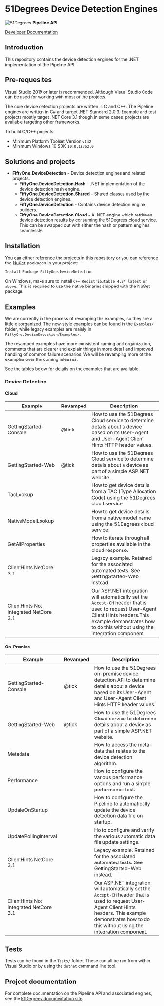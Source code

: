 # 51Degrees Device Detection Engines

![51Degrees](https://51degrees.com/DesktopModules/FiftyOne/Distributor/Logo.ashx?utm_source=github&utm_medium=repository&utm_content=readme_main&utm_campaign=dotnet-open-source "Data rewards the curious") **Pipeline API**

[Developer Documentation](https://51degrees.com/device-detection-dotnet/index.html?utm_source=github&utm_medium=repository&utm_content=documentation&utm_campaign=dotnet-open-source "developer documentation")

## Introduction

This repository contains the device detection engines for the .NET implementation of the Pipeline 
API.

## Pre-requesites

Visual Studio 2019 or later is recommended. Although Visual Studio Code can be used for working 
with most of the projects.

The core device detection projects are written in C and C++.
The Pipeline engines are written in C# and target .NET Standard 2.0.3.
Example and test projects mostly target .NET Core 3.1 though in some cases, projects are available 
targeting other frameworks.

To build C/C++ projects:
- Minimum Platform Toolset Version `v142`
- Minimum Windows 10 SDK `10.0.18362.0`

## Solutions and projects

- **FiftyOne.DeviceDetection** - Device detection engines and related projects.
  - **FiftyOne.DeviceDetection.Hash** - .NET implementation of the device detection hash engine.
  - **FiftyOne.DeviceDetection.Shared** - Shared classes used by the device detection engines.
  - **FiftyOne.DeviceDetection** - Contains device detection engine builders.
  - **FiftyOne.DeviceDetection.Cloud** - A .NET engine which retrieves device detection results by 
  consuming the 51Degrees cloud service. This can be swapped out with either the hash or pattern 
  engines seamlessly.
  
## Installation

You can either reference the projects in this repository or you can reference the [NuGet][nuget] 
packages in your project:

```
Install-Package FiftyOne.DeviceDetection
```

On Windows, make sure to install `C++ Redistributable 4.2* latest or above`. This is required to 
use the native binaries shipped with the NuGet package.

## Examples

We are currently in the process of revamping the examples, so they are a little disorganized.
The new-style examples can be found in the `Examples/` folder, while legacy examples are mainly in 
`FiftyOne.DeviceDetection/Examples/`.

The revamped examples have more consistent naming and organization, comments that are clearer and 
explain things in more detail and improved handling of common failure scenarios. We will be
revamping more of the examples over the coming releases.

See the tables below for details on the examples that are available.

### Device Detection

#### Cloud

| Example                                | Revamped           | Description |
|----------------------------------------|--------------------|-------------|
| GettingStarted-Console                 | @tick              | How to use the 51Degrees Cloud service to determine details about a device based on its User-Agent and User-Agent Client Hints HTTP header values. |
| GettingStarted-Web                     | @tick              | How to use the 51Degrees Cloud service to determine details about a device as part of a simple ASP.NET website. |
| TacLookup                              |                    | How to get device details from a TAC (Type Allocation Code) using the 51Degrees cloud service. |
| NativeModelLookup                      |                    | How to get device details from a native model name using the 51Degrees cloud service. |
| GetAllProperties                       |                    | How to iterate through all properties available in the cloud response. |
| ClientHints NetCore 3.1                |                    | Legacy example. Retained for the associated automated tests. See GettingStarted-Web instead. |
| ClientHints Not Integrated NetCore 3.1 |                    | Our ASP.NET integration will automatically set the `Accept-CH` header that is used to request User-Agent Client Hints headers.This example demonstrates how to do this without using the integration component. |

#### On-Premise

| Example                                | Revamped           | Description |
|----------------------------------------|--------------------|-------------|
| GettingStarted-Console                 | @tick              | How to use the 51Degrees on-premise device detection API to determine details about a device based on its User-Agent and User-Agent Client Hints HTTP header values. |
| GettingStarted-Web                     | @tick              | How to use the 51Degrees Cloud service to determine details about a device as part of a simple ASP.NET website. |
| Metadata                               |                    | How to access the meta-data that relates to the device detection algorithm. |
| Performance                            |                    | How to configure the various performance options and run a simple performance test. |
| UpdateOnStartup                        |                    | How to configure the Pipeline to automatically update the device detection data file on startup. |
| UpdatePollingInterval                  |                    | Ho to configure and verify the various automatic data file update settings. |
| ClientHints NetCore 3.1                |                    | Legacy example. Retained for the associated automated tests. See GettingStarted-Web instead. |
| ClientHints Not Integrated NetCore 3.1 |                    | Our ASP.NET integration will automatically set the `Accept-CH` header that is used to request User-Agent Client Hints headers. This example demonstrates how to do this without using the integration component. |

## Tests

Tests can be found in the `Tests/` folder. These can all be run from within Visual Studio or by 
using the `dotnet` command line tool. 

## Project documentation

For complete documentation on the Pipeline API and associated engines, see the 
[51Degrees documentation site][Documentation].

[Documentation]: https://51degrees.com/documentation/index.html
[nuget]: https://www.nuget.org/packages/FiftyOne.DeviceDetection/
